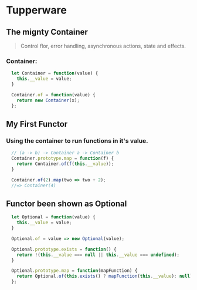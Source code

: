 # Tupperware
## The mignty Container
> Control flor, error handling, asynchronous actions, state and effects.

### Container: 

```javascript
  let Container = function(value) {
    this.__value = value;
  }

  Container.of = function(value) { 
    return new Container(x); 
  };

```

## My First Functor

### Using the container to run functions in it's value.
```javascript
  // (a -> b) -> Container a -> Container b
  Container.prototype.map = function(f) {
    return Container.of(f(this.__value));
  }

  Container.of(2).map(two => two + 2);
  //=> Container(4)
```

## Functor been shown as Optional
```javascript
  let Optional = function(value) {
    this.__value = value;
  }

  Optional.of = value => new Optional(value);

  Optional.prototype.exists = function() {
    return !(this.__value === null || this.__value === undefined);
  }

  Optional.prototype.map = function(mapFunction) {
    return Optional.of(this.exists() ? mapFunction(this.__value): null);
  };

```